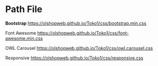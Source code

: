 
# Path File

<strong>Bootstrap</strong>
https://olshopweb.github.io/Toko1/css/bootstrap.min.css

Font Awesome
https://olshopweb.github.io/Toko1/css/font-awesome.min.css

OWL Carousel
https://olshopweb.github.io/Toko1/css/owl.carousel.css

Responsive
https://olshopweb.github.io/Toko1/css/responsive.css
